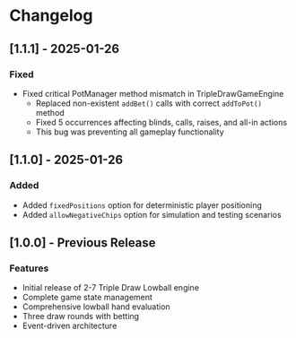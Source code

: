 # Changelog

## [1.1.1] - 2025-01-26

### Fixed
- Fixed critical PotManager method mismatch in TripleDrawGameEngine
  - Replaced non-existent `addBet()` calls with correct `addToPot()` method
  - Fixed 5 occurrences affecting blinds, calls, raises, and all-in actions
  - This bug was preventing all gameplay functionality

## [1.1.0] - 2025-01-26

### Added
- Added `fixedPositions` option for deterministic player positioning
- Added `allowNegativeChips` option for simulation and testing scenarios

## [1.0.0] - Previous Release

### Features
- Initial release of 2-7 Triple Draw Lowball engine
- Complete game state management
- Comprehensive lowball hand evaluation
- Three draw rounds with betting
- Event-driven architecture